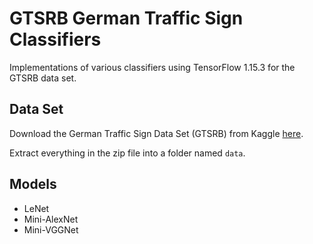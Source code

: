 # GTSRB German Traffic Sign Classifiers

Implementations of various classifiers using TensorFlow 1.15.3 for the GTSRB data set.

## Data Set

Download the German Traffic Sign Data Set (GTSRB) from Kaggle [here](https://www.kaggle.com/meowmeowmeowmeowmeow/gtsrb-german-traffic-sign).

Extract everything in the zip file into a folder named `data`. 

## Models

- LeNet
- Mini-AlexNet
- Mini-VGGNet 
